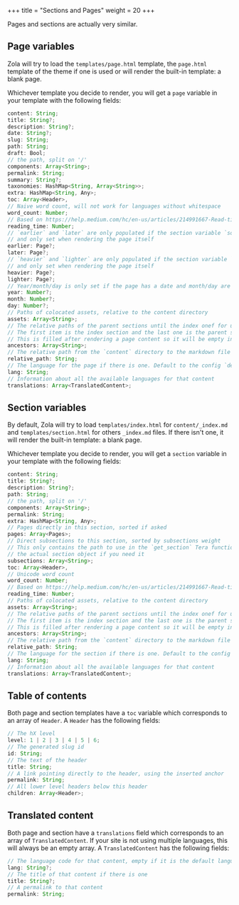 +++
title = "Sections and Pages"
weight = 20
+++

Pages and sections are actually very similar.

## Page variables
Zola will try to load the `templates/page.html` template, the `page.html` template of the theme if one is used
or will render the built-in template: a blank page.

Whichever template you decide to render, you will get a `page` variable in your template
with the following fields:


```ts
content: String;
title: String?;
description: String?;
date: String?;
slug: String;
path: String;
draft: Bool;
// the path, split on '/'
components: Array<String>;
permalink: String;
summary: String?;
taxonomies: HashMap<String, Array<String>>;
extra: HashMap<String, Any>;
toc: Array<Header>,
// Naive word count, will not work for languages without whitespace
word_count: Number;
// Based on https://help.medium.com/hc/en-us/articles/214991667-Read-time
reading_time: Number;
// `earlier` and `later` are only populated if the section variable `sort_by` is set to `date`
// and only set when rendering the page itself
earlier: Page?;
later: Page?;
// `heavier` and `lighter` are only populated if the section variable `sort_by` is set to `weight`
// and only set when rendering the page itself
heavier: Page?;
lighter: Page?;
// Year/month/day is only set if the page has a date and month/day are 1-indexed
year: Number?;
month: Number?;
day: Number?;
// Paths of colocated assets, relative to the content directory
assets: Array<String>;
// The relative paths of the parent sections until the index onef for use with the `get_section` Tera function
// The first item is the index section and the last one is the parent section
// This is filled after rendering a page content so it will be empty in shortcodes
ancestors: Array<String>;
// The relative path from the `content` directory to the markdown file
relative_path: String;
// The language for the page if there is one. Default to the config `default_language`
lang: String;
// Information about all the available languages for that content
translations: Array<TranslatedContent>;
```

## Section variables
By default, Zola will try to load `templates/index.html` for `content/_index.md`
and `templates/section.html` for others `_index.md` files. If there isn't
one, it will render the built-in template: a blank page.

Whichever template you decide to render, you will get a `section` variable in your template
with the following fields:


```ts
content: String;
title: String?;
description: String?;
path: String;
// the path, split on '/'
components: Array<String>;
permalink: String;
extra: HashMap<String, Any>;
// Pages directly in this section, sorted if asked
pages: Array<Pages>;
// Direct subsections to this section, sorted by subsections weight
// This only contains the path to use in the `get_section` Tera function to get
// the actual section object if you need it
subsections: Array<String>;
toc: Array<Header>,
// Unicode word count
word_count: Number;
// Based on https://help.medium.com/hc/en-us/articles/214991667-Read-time
reading_time: Number;
// Paths of colocated assets, relative to the content directory
assets: Array<String>;
// The relative paths of the parent sections until the index onef for use with the `get_section` Tera function
// The first item is the index section and the last one is the parent section
// This is filled after rendering a page content so it will be empty in shortcodes
ancestors: Array<String>;
// The relative path from the `content` directory to the markdown file
relative_path: String;
// The language for the section if there is one. Default to the config `default_language`
lang: String;
// Information about all the available languages for that content
translations: Array<TranslatedContent>;
```

## Table of contents

Both page and section templates have a `toc` variable which corresponds to an array of `Header`.
A `Header` has the following fields:

```ts
// The hX level
level: 1 | 2 | 3 | 4 | 5 | 6;
// The generated slug id
id: String;
// The text of the header
title: String;
// A link pointing directly to the header, using the inserted anchor
permalink: String;
// All lower level headers below this header
children: Array<Header>;
```

## Translated content

Both page and section have a `translations` field which corresponds to an array of `TranslatedContent`. If your site is not using multiple languages,
this will always be an empty array.
A `TranslatedContent` has the following fields:

```ts
// The language code for that content, empty if it is the default language
lang: String?;
// The title of that content if there is one
title: String?;
// A permalink to that content
permalink: String;
```

